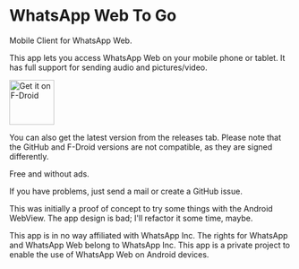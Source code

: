 # WhatsApp Web To Go

Mobile Client for WhatsApp Web.

This app lets you access WhatsApp Web on your mobile phone or tablet.
It has full support for sending audio and pictures/video.

[<img src="https://fdroid.gitlab.io/artwork/badge/get-it-on.png"
    alt="Get it on F-Droid"
    height="80">](https://f-droid.org/packages/io.kuenzler.whatsappwebtogo)
    
You can also get the latest version from the releases tab. Please note that the GitHub and F-Droid versions are not compatible, as they are signed differently.

Free and without ads.

If you have problems, just send a mail or create a GitHub issue.

This was initially a proof of concept to try some things with the Android WebView. The app design is bad; I'll refactor it some time, maybe.

This app is in no way affiliated with WhatsApp Inc. The rights for WhatsApp and WhatsApp Web belong to WhatsApp Inc. 
This app is a private project to enable the use of WhatsApp Web on Android devices.
